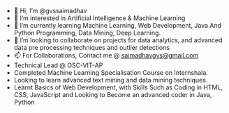 - 👋 Hi, I’m @gvssaimadhav
- 👀 I’m interested in Artificial Intelligence & Machine Learning
- 🌱 I’m currently learning Machine Learning, Web Development, Java And Python Programming, Data Mining, Deep Learning.
- 💞️ I’m looking to collaborate on projects for data analytics, and advanced data pre processing techniques and outlier detections
- 📫 For Collaborations, Contact me @ saimadhavgvs@gmail.com
- Technical Lead @ OSC-VIT-AP
- Completed Machine Learning Specialisation Course on Internshala.
- Looking to learn advanced text mining and data mining techniques.
- Learnt Basics of Web Development, with Skills Such as Coding in HTML, CSS, JavaScript and Looking to Become an advanced coder in Java, Python
<!---
gvssaimadhav/gvssaimadhav is a ✨ special ✨ repository because its `README.md` (this file) appears on your GitHub profile.
You can click the Preview link to take a look at your changes.
--->
